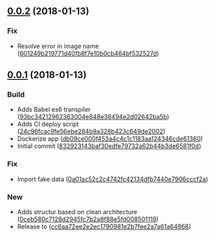 <a name="0.0.2"></a>
## [0.0.2](https://github.com/madoos/blog-api/compare/0.0.1...0.0.2) (2018-01-13)


### Fix

* Resolve error in image name  ([601249b219771d40fb8f7e10b0cb464bf532527d](https://github.com/madoos/blog-api/commit/601249b219771d40fb8f7e10b0cb464bf532527d))



<a name="0.0.1"></a>
## [0.0.1](https://github.com/madoos/blog-api/compare/832923143baf30edfe79732a62b44b3de6581f0d...0.0.1) (2018-01-13)


### Build

* Adds Babel es6 transpiler ([93bc34212962363004e848e38494e2d02642ba5b](https://github.com/madoos/blog-api/commit/93bc34212962363004e848e38494e2d02642ba5b))
* Adds CI deploy script ([24c96fcac9fe56ebe284b9a328b423c649de2002](https://github.com/madoos/blog-api/commit/24c96fcac9fe56ebe284b9a328b423c649de2002))
* Dockerize app ([db09ce000f453a4c4c1c1183aa124346cde61360](https://github.com/madoos/blog-api/commit/db09ce000f453a4c4c1c1183aa124346cde61360))
* Initial commit ([832923143baf30edfe79732a62b44b3de6581f0d](https://github.com/madoos/blog-api/commit/832923143baf30edfe79732a62b44b3de6581f0d))

### Fix

* Import fake data ([0a01ac52c2c4742fc42134dfb7440e7906cccf2a](https://github.com/madoos/blog-api/commit/0a01ac52c2c4742fc42134dfb7440e7906cccf2a))

### New

* Adds structur based on clean architecture ([0ceb580c7128d2945fc7b2a8f88e5fd008501119](https://github.com/madoos/blog-api/commit/0ceb580c7128d2945fc7b2a8f88e5fd008501119))
* Release to ([cc6aa72ee2e2ec1790981e2b7fee2a7a61a64968](https://github.com/madoos/blog-api/commit/cc6aa72ee2e2ec1790981e2b7fee2a7a61a64968))



